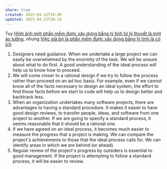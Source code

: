 ```yaml
---
share: true
created: 2025-04-22T19:49
updated: 2025-04-22T20:34
---
```

Tuy [Hình ảnh một phần mềm được xây dựng bằng lý tính từ lý thuyết là một ảo tưởng](./H%C3%ACnh%20%E1%BA%A3nh%20m%E1%BB%99t%20ph%E1%BA%A7n%20m%E1%BB%81m%20%C4%91%C6%B0%E1%BB%A3c%20x%C3%A2y%20d%E1%BB%B1ng%20b%E1%BA%B1ng%20l%C3%BD%20t%C3%ADnh%20t%E1%BB%AB%20l%C3%BD%20thuy%E1%BA%BFt%20l%C3%A0%20m%E1%BB%99t%20%E1%BA%A3o%20t%C6%B0%E1%BB%9Fng.md), nhưng [Việc giả bộ là phần mềm được xây dựng bằng lý tính là có ích](Vi%E1%BB%87c%20gi%E1%BA%A3%20b%E1%BB%99%20l%C3%A0%20ph%E1%BA%A7n%20m%E1%BB%81m%20%C4%91%C6%B0%E1%BB%A3c%20x%C3%A2y%20d%E1%BB%B1ng%20b%E1%BA%B1ng%20l%C3%BD%20t%C3%ADnh%20l%C3%A0%20c%C3%B3%20%C3%ADch.md)
1) Designers need guidance. When we undertake a large project we can easily be overwhelmed by the enormity of the task. We will be unsure about what to do first. A good understanding of the ideal process will help us to know how to proceed.
2) We will come closer to a rational design if we try to follow the process rather than proceed on an ad hoc basis. For example, even if we cannot know all of the facts necessary to design an ideal system, the effort to find those facts before we start to code will help us to design better and backtrack less.
3) When an organization undertakes many software projects, there are advantages to having a standard procedure. It makes it easier to have good design reviews, to transfer people, ideas, and software from one project to another. If we are going to specify a standard process, it seems reasonable that it should be a rational one.
4) If we have agreed on an ideal process, it becomes much easier to measure the progress that a project is making. We can compare the project's achievements to those that the ideal process calls for. We can identify areas in which we are behind (or ahead).
5) Regular review of the project's progress by outsiders is essential to good management. If the project is attempting to follow a standard process, it will be easier to review.
